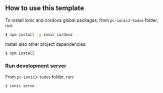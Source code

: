 
## How to use this template

To install ionic and cordova global packages, from `pc-ionic3-todos` folder, run:

```bash
$ npm install -g ionic cordova
```

Install also other project dependencies:

```bash
$ npm install
```


### Run development server

From `pc-ionic3-todos` folder, run:

```bash
$ ionic serve
```



